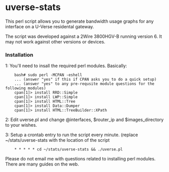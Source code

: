 # uverse-stats

This perl script allows you to generate bandwidth usage graphs for any interface on a U-Verse residental gateway.

The script was developed against a 2Wire 3800HGV-B running version 6. It may not work against other versions or devices.

### Installation
1: You'll need to insall the required perl modules. Basically:

        bash# sudo perl -MCPAN -eshell
        ... (answer "yes" if this if CPAN asks you to do a quick setup)
        ... (answer "yes" to any pre-requsite module questions for the following modules)
        cpan[1]> install RRD::Simple
        cpan[1]> install LWP::Simple
        cpan[1]> install HTML::Tree
        cpan[1]> install Data::Dumper
        cpan[1]> install HTML::TreeBuilder::XPath

2: Edit uverse.pl and change @interfaces, $router_ip and $images_directory to your wishes.

3: Setup a crontab entry to run the script every minute. (replace ~/stats/uverse-stats with the location of the script

        * * * * * cd ~/stats/uverse-stats && ./uverse.pl

Please do not email me with questions related to installing perl modules. There are many guides on the web.
